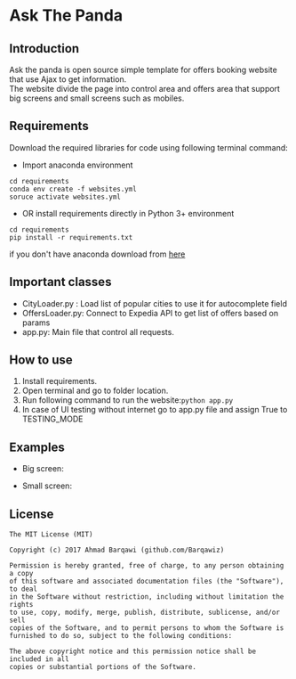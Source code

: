 # Ask The Panda
## Introduction
Ask the panda is open source simple template for offers booking website that use Ajax to get information.<br/>
The website divide the page into control area and offers area that support big screens and small screens such as mobiles.<br/>

## Requirements
Download the required libraries for code using following terminal command:
- Import anaconda environment
```
cd requirements
conda env create -f websites.yml
soruce activate websites.yml
```
- OR install requirements directly in Python 3+ environment
```
cd requirements
pip install -r requirements.txt
```

if you don't have anaconda download from [here](https://anaconda.org/)

## Important classes
- CityLoader.py : Load list of popular cities to use it for autocomplete field
- OffersLoader.py: Connect to Expedia API to get list of offers based on params
- app.py: Main file that control all requests.

## How to use
1. Install requirements.
2. Open terminal and go to folder location.
3. Run following command to run the website:```python app.py```
4. In case of UI testing without internet go to app.py file and assign True to TESTING_MODE

## Examples
- Big screen:

- Small screen:


License
-------
    The MIT License (MIT)

    Copyright (c) 2017 Ahmad Barqawi (github.com/Barqawiz)

    Permission is hereby granted, free of charge, to any person obtaining a copy
    of this software and associated documentation files (the "Software"), to deal
    in the Software without restriction, including without limitation the rights
    to use, copy, modify, merge, publish, distribute, sublicense, and/or sell
    copies of the Software, and to permit persons to whom the Software is
    furnished to do so, subject to the following conditions:

    The above copyright notice and this permission notice shall be included in all
    copies or substantial portions of the Software.
